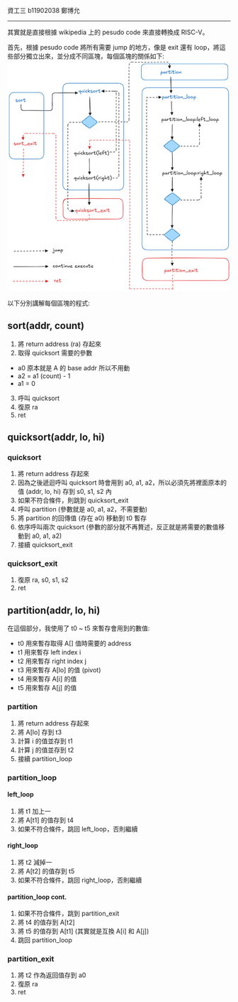 資工三 b11902038 鄭博允

---

其實就是直接根據 wikipedia 上的 pesudo code 來直接轉換成 RISC-V。

首先，根據 pesudo code 將所有需要 jump 的地方，像是 exit 還有 loop，將這些部分獨立出來，並分成不同區塊，每個區塊的關係如下:
![alt text](image.png)

以下分別講解每個區塊的程式:

## sort(addr, count)
1. 將 return address (ra) 存起來
2. 取得 quicksort 需要的參數
  - a0 原本就是 A 的 base addr 所以不用動
  - a2 = a1 (count) - 1
  - a1 = 0
3. 呼叫 quicksort
4. 復原 ra
5. ret

## quicksort(addr, lo, hi)
### quicksort
1. 將 return address 存起來
2. 因為之後遞迴呼叫 quicksort 時會用到 a0, a1, a2，所以必須先將裡面原本的值 (addr, lo, hi) 存到 s0, s1, s2 內
3. 如果不符合條件，則跳到 quicksort_exit
4. 呼叫 partition (參數就是 a0, a1, a2，不需要動)
5. 將 partition 的回傳值 (存在 a0) 移動到 t0 暫存
6. 依序呼叫兩次 quicksort (參數的部分就不再贅述，反正就是將需要的數值移動到 a0, a1, a2)
7. 接續 quicksort_exit

### quicksort_exit
1. 復原 ra, s0, s1, s2
2. ret

## partition(addr, lo, hi)
在這個部分，我使用了 t0 ~ t5 來暫存會用到的數值:
- t0 用來暫存取得 A[] 值時需要的 address
- t1 用來暫存 left index i
- t2 用來暫存 right index j
- t3 用來暫存 A[lo] 的值 (pivot)
- t4 用來暫存 A[i] 的值
- t5 用來暫存 A[j] 的值

### partition
1. 將 return address 存起來
2. 將 A[lo] 存到 t3
3. 計算 i 的值並存到 t1
4. 計算 j 的值並存到 t2
5. 接續 partition_loop

### partition_loop
#### left_loop
1. 將 t1 加上一
2. 將 A[t1] 的值存到 t4
3. 如果不符合條件，跳回 left_loop，否則繼續

#### right_loop
1. 將 t2 減掉一
2. 將 A[t2] 的值存到 t5
3. 如果不符合條件，跳回 right_loop，否則繼續

#### partition_loop cont.
1. 如果不符合條件，跳到 partition_exit
2. 將 t4 的值存到 A[t2]
3. 將 t5 的值存到 A[t1] (其實就是互換 A[i] 和 A[j])
4. 跳回 partition_loop

### partition_exit
1. 將 t2 作為返回值存到 a0
2. 復原 ra
3. ret